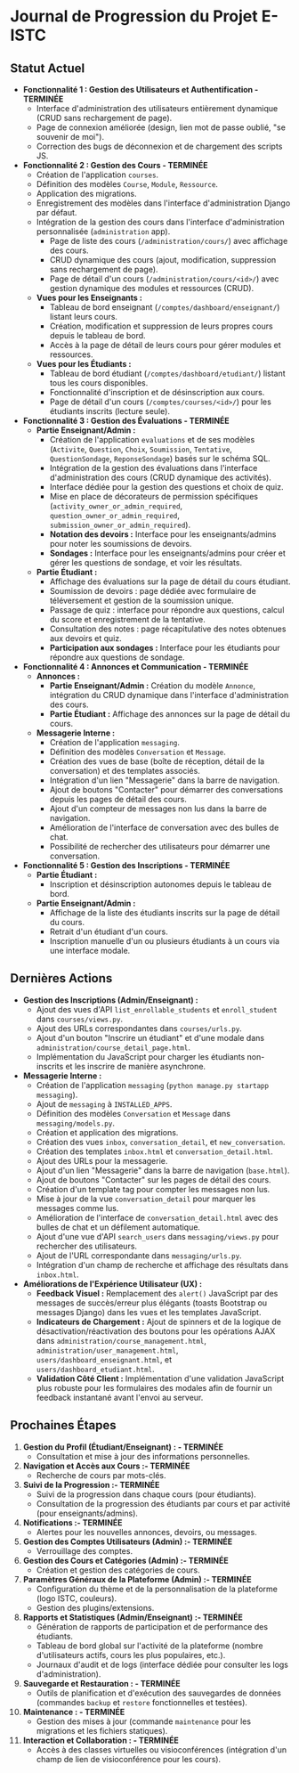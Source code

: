 # Journal de Progression du Projet E-ISTC

## Statut Actuel
- **Fonctionnalité 1 : Gestion des Utilisateurs et Authentification - TERMINÉE**
    - Interface d'administration des utilisateurs entièrement dynamique (CRUD sans rechargement de page).
    - Page de connexion améliorée (design, lien mot de passe oublié, "se souvenir de moi").
    - Correction des bugs de déconnexion et de chargement des scripts JS.
- **Fonctionnalité 2 : Gestion des Cours - TERMINÉE**
    - Création de l'application `courses`.
    - Définition des modèles `Course`, `Module`, `Ressource`.
    - Application des migrations.
    - Enregistrement des modèles dans l'interface d'administration Django par défaut.
    - Intégration de la gestion des cours dans l'interface d'administration personnalisée (`administration` app).
        - Page de liste des cours (`/administration/cours/`) avec affichage des cours.
        - CRUD dynamique des cours (ajout, modification, suppression sans rechargement de page).
        - Page de détail d'un cours (`/administration/cours/<id>/`) avec gestion dynamique des modules et ressources (CRUD).
    - **Vues pour les Enseignants :**
        - Tableau de bord enseignant (`/comptes/dashboard/enseignant/`) listant leurs cours.
        - Création, modification et suppression de leurs propres cours depuis le tableau de bord.
        - Accès à la page de détail de leurs cours pour gérer modules et ressources.
    - **Vues pour les Étudiants :**
        - Tableau de bord étudiant (`/comptes/dashboard/etudiant/`) listant tous les cours disponibles.
        - Fonctionnalité d'inscription et de désinscription aux cours.
        - Page de détail d'un cours (`/comptes/courses/<id>/`) pour les étudiants inscrits (lecture seule).
- **Fonctionnalité 3 : Gestion des Évaluations - TERMINÉE**
    - **Partie Enseignant/Admin :**
        - Création de l'application `evaluations` et de ses modèles (`Activite`, `Question`, `Choix`, `Soumission`, `Tentative`, `QuestionSondage`, `ReponseSondage`) basés sur le schéma SQL.
        - Intégration de la gestion des évaluations dans l'interface d'administration des cours (CRUD dynamique des activités).
        - Interface dédiée pour la gestion des questions et choix de quiz.
        - Mise en place de décorateurs de permission spécifiques (`activity_owner_or_admin_required`, `question_owner_or_admin_required`, `submission_owner_or_admin_required`).
        - **Notation des devoirs :** Interface pour les enseignants/admins pour noter les soumissions de devoirs.
        - **Sondages :** Interface pour les enseignants/admins pour créer et gérer les questions de sondage, et voir les résultats.
    - **Partie Étudiant :**
        - Affichage des évaluations sur la page de détail du cours étudiant.
        - Soumission de devoirs : page dédiée avec formulaire de téléversement et gestion de la soumission unique.
        - Passage de quiz : interface pour répondre aux questions, calcul du score et enregistrement de la tentative.
        - Consultation des notes : page récapitulative des notes obtenues aux devoirs et quiz.
        - **Participation aux sondages :** Interface pour les étudiants pour répondre aux questions de sondage.
- **Fonctionnalité 4 : Annonces et Communication - TERMINÉE**
    - **Annonces :**
        - **Partie Enseignant/Admin :** Création du modèle `Annonce`, intégration du CRUD dynamique dans l'interface d'administration des cours.
        - **Partie Étudiant :** Affichage des annonces sur la page de détail du cours.
    - **Messagerie Interne :**
        - Création de l'application `messaging`.
        - Définition des modèles `Conversation` et `Message`.
        - Création des vues de base (boîte de réception, détail de la conversation) et des templates associés.
        - Intégration d'un lien "Messagerie" dans la barre de navigation.
        - Ajout de boutons "Contacter" pour démarrer des conversations depuis les pages de détail des cours.
        - Ajout d'un compteur de messages non lus dans la barre de navigation.
        - Amélioration de l'interface de conversation avec des bulles de chat.
        - Possibilité de rechercher des utilisateurs pour démarrer une conversation.
- **Fonctionnalité 5 : Gestion des Inscriptions - TERMINÉE**
    - **Partie Étudiant :**
        - Inscription et désinscription autonomes depuis le tableau de bord.
    - **Partie Enseignant/Admin :**
        - Affichage de la liste des étudiants inscrits sur la page de détail du cours.
        - Retrait d'un étudiant d'un cours.
        - Inscription manuelle d'un ou plusieurs étudiants à un cours via une interface modale.

## Dernières Actions
- **Gestion des Inscriptions (Admin/Enseignant) :**
    - Ajout des vues d'API `list_enrollable_students` et `enroll_student` dans `courses/views.py`.
    - Ajout des URLs correspondantes dans `courses/urls.py`.
    - Ajout d'un bouton "Inscrire un étudiant" et d'une modale dans `administration/course_detail_page.html`.
    - Implémentation du JavaScript pour charger les étudiants non-inscrits et les inscrire de manière asynchrone.
- **Messagerie Interne :**
    - Création de l'application `messaging` (`python manage.py startapp messaging`).
    - Ajout de `messaging` à `INSTALLED_APPS`.
    - Définition des modèles `Conversation` et `Message` dans `messaging/models.py`.
    - Création et application des migrations.
    - Création des vues `inbox`, `conversation_detail`, et `new_conversation`.
    - Création des templates `inbox.html` et `conversation_detail.html`.
    - Ajout des URLs pour la messagerie.
    - Ajout d'un lien "Messagerie" dans la barre de navigation (`base.html`).
    - Ajout de boutons "Contacter" sur les pages de détail des cours.
    - Création d'un template tag pour compter les messages non lus.
    - Mise à jour de la vue `conversation_detail` pour marquer les messages comme lus.
    - Amélioration de l'interface de `conversation_detail.html` avec des bulles de chat et un défilement automatique.
    - Ajout d'une vue d'API `search_users` dans `messaging/views.py` pour rechercher des utilisateurs.
    - Ajout de l'URL correspondante dans `messaging/urls.py`.
    - Intégration d'un champ de recherche et affichage des résultats dans `inbox.html`.
- **Améliorations de l'Expérience Utilisateur (UX) :**
    - **Feedback Visuel :** Remplacement des `alert()` JavaScript par des messages de succès/erreur plus élégants (toasts Bootstrap ou messages Django) dans les vues et les templates JavaScript.
    - **Indicateurs de Chargement :** Ajout de spinners et de la logique de désactivation/réactivation des boutons pour les opérations AJAX dans `administration/course_management.html`, `administration/user_management.html`, `users/dashboard_enseignant.html`, et `users/dashboard_etudiant.html`.
    - **Validation Côté Client :** Implémentation d'une validation JavaScript plus robuste pour les formulaires des modales afin de fournir un feedback instantané avant l'envoi au serveur.

## Prochaines Étapes
1.  **Gestion du Profil (Étudiant/Enseignant) : - TERMINÉE**
    *   Consultation et mise à jour des informations personnelles.
2.  **Navigation et Accès aux Cours :- TERMINÉE**
    *   Recherche de cours par mots-clés.
3.  **Suivi de la Progression :- TERMINÉE**
    *   Suivi de la progression dans chaque cours (pour étudiants).
    *   Consultation de la progression des étudiants par cours et par activité (pour enseignants/admins).
4.  **Notifications :- TERMINÉE**
    *   Alertes pour les nouvelles annonces, devoirs, ou messages.
5.  **Gestion des Comptes Utilisateurs (Admin) :- TERMINÉE**
    *   Verrouillage des comptes.
6.  **Gestion des Cours et Catégories (Admin) :- TERMINÉE**
    *   Création et gestion des catégories de cours.
7.  **Paramètres Généraux de la Plateforme (Admin) :- TERMINÉE**
    *   Configuration du thème et de la personnalisation de la plateforme (logo ISTC, couleurs).
    *   Gestion des plugins/extensions.
8.  **Rapports et Statistiques (Admin/Enseignant) :- TERMINÉE**
    *   Génération de rapports de participation et de performance des étudiants.
    *   Tableau de bord global sur l'activité de la plateforme (nombre d'utilisateurs actifs, cours les plus populaires, etc.).
    *   Journaux d'audit et de logs (interface dédiée pour consulter les logs d'administration).
9.  **Sauvegarde et Restauration : - TERMINÉE**
    *   Outils de planification et d'exécution des sauvegardes de données (commandes `backup` et `restore` fonctionnelles et testées).
10. **Maintenance : - TERMINÉE**
    *   Gestion des mises à jour (commande `maintenance` pour les migrations et les fichiers statiques).
11. **Interaction et Collaboration : - TERMINÉE**
    *   Accès à des classes virtuelles ou visioconférences (intégration d'un champ de lien de visioconférence pour les cours).
